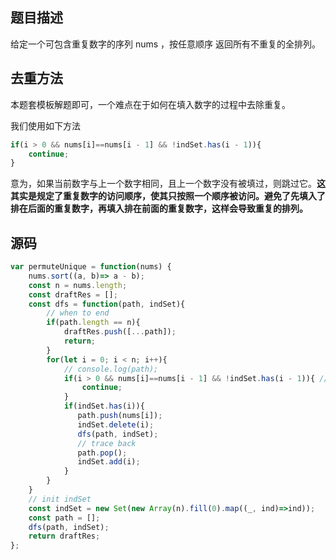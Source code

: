 ## 题目描述
给定一个可包含重复数字的序列 nums ，按任意顺序 返回所有不重复的全排列。
## 去重方法
本题套模板解题即可，一个难点在于如何在填入数字的过程中去除重复。

我们使用如下方法
```javascript
if(i > 0 && nums[i]==nums[i - 1] && !indSet.has(i - 1)){ 
    continue;
}
```
意为，如果当前数字与上一个数字相同，且上一个数字没有被填过，则跳过它。**这其实是规定了重复数字的访问顺序，使其只按照一个顺序被访问。避免了先填入了排在后面的重复数字，再填入排在前面的重复数字，这样会导致重复的排列。**
## 源码
```javascript
var permuteUnique = function(nums) {
    nums.sort((a, b)=> a - b);
    const n = nums.length;
    const draftRes = [];
    const dfs = function(path, indSet){
        // when to end
        if(path.length == n){
            draftRes.push([...path]);
            return;
        }
        for(let i = 0; i < n; i++){
            // console.log(path);
            if(i > 0 && nums[i]==nums[i - 1] && !indSet.has(i - 1)){ // if the last duplicate number has not been visited, skip the current one
                continue;
            }
            if(indSet.has(i)){
               path.push(nums[i]);
               indSet.delete(i); 
               dfs(path, indSet);
               // trace back
               path.pop();
               indSet.add(i);
            }
        }
    }
    // init indSet
    const indSet = new Set(new Array(n).fill(0).map((_, ind)=>ind));
    const path = [];
    dfs(path, indSet);
    return draftRes;
};
```